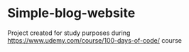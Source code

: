 # Simple-blog-website
Project created for study purposes during https://www.udemy.com/course/100-days-of-code/ course
